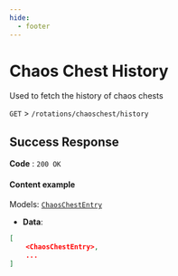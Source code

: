 ```yaml
---
hide:
  - footer
---
```

# Chaos Chest History

Used to fetch the history of chaos chests

`GET` > `/rotations/chaoschest/history`

## Success Response

**Code** : `200 OK`

#### **Content example**

Models: [`ChaosChestEntry`](/models/rotations/ChaosChestEntry)

- **Data**:
```json
[
    <ChaosChestEntry>,
    ...
]
```
